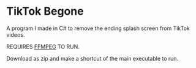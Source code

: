 # TikTok Begone
A program I made in C# to remove the ending splash screen from TikTok videos.

REQUIRES [FFMPEG](https://ffmpeg.org/) TO RUN.

Download as zip and make a shortcut of the main executable to run.
